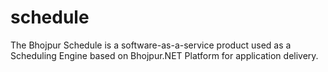 # schedule
The Bhojpur Schedule is a software-as-a-service product used as a Scheduling Engine based on Bhojpur.NET Platform for application delivery.
